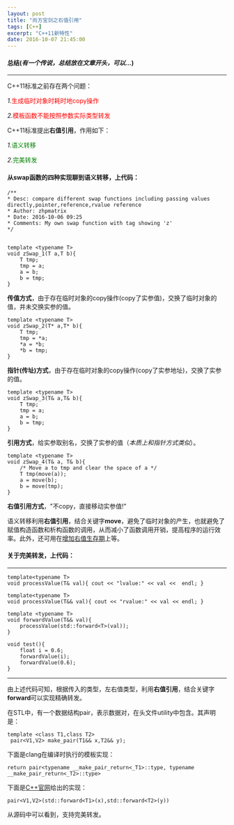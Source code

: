 ```yaml
---
layout: post
title: "尚方宝剑之右值引用"
tags: [C++]
excerpt: "C++11新特性"
date: 2016-10-07 21:45:00
---
```


#### 总结(_有一个传说，总结放在文章开头，可以..._)

***

C++11标准之前存在两个问题：

*1.*<font color = "red">生成临时对象时耗时地copy操作</font>

*2.*<font color = "red">模板函数不能按照参数实际类型转发</font> 

C++11标准提出**右值引用**，作用如下：

*1.*<font color='green'>语义转移</font>

*2.*<font color = "green">完美转发</font>

#### 从swap函数的四种实现聊到语义转移，上代码：
   
    /**
    * Desc: compare different swap functions including passing values directly,pointer,reference,rvalue reference
    * Author: zhpmatrix
    * Date: 2016-10-06 09:25
    * Comments: My own swap function with tag showing 'z'
    */
    
 
    template <typename T>
    void zSwap_1(T a,T b){
        T tmp;
        tmp = a;
        a = b;
        b = tmp;
    }


**传值方式**，由于存在临时对象的copy操作(copy了实参值)，交换了临时对象的值，并未交换实参的值。

    template <typename T>
    void zSwap_2(T* a,T* b){
        T tmp;
        tmp = *a;
        *a = *b;
        *b = tmp;
    }

**指针(传址)方式**，由于存在临时对象的copy操作(copy了实参地址)，交换了实参的值。

    template <typename T>
    void zSwap_3(T& a,T& b){
        T tmp;
        tmp = a;
        a = b;
        b = tmp;
    }

**引用方式**，给实参取别名，交换了实参的值（_本质上和指针方式类似_）。

    template <typename T>
    void zSwap_4(T& a, T& b){
        /* Move a to tmp and clear the space of a */    
        T tmp(move(a));
        a = move(b);    
        b = move(tmp);
    }

**右值引用方式**，"不copy，直接移动实参值!"

语义转移利用**右值引用**，结合关键字**move**，避免了临时对象的产生，也就避免了赋值构造函数和析构函数的调用，从而减小了函数调用开销，提高程序的运行效率。此外，还可用在[增加右值生存期](http://www.cnblogs.com/qicosmos/p/4283455.html)上等。

#### 关于**完美转发**，上代码：

***
    template<typename T>
    void processValue(T& val){ cout << "lvalue:" << val <<  endl; }

    template<typename T>
    void processValue(T&& val){ cout << "rvalue:" << val << endl; }

    template <typename T>
    void forwardValue(T&& val){
        processValue(std::forward<T>(val));
    }

    void test(){
        float i = 0.6;
        forwardValue(i);
        forwardValue(0.6); 
    }

***
由上述代码可知，根据传入的类型，左右值类型，利用**右值引用**，结合关键字**forward**可以实现精确转发。

在STL中，有一个数据结构pair，表示数据对，在头文件utility中包含。其声明是：

    template <class T1,class T2>
     pair<V1,V2> make_pair(T1&& x,T2&& y);

下面是clang在编译时执行的模板实现：

    return pair<typename __make_pair_return<_T1>::type, typename __make_pair_return<_T2>::type>

下面是[C++官网](http://www.cplusplus.com/reference/utility/make_pair/)给出的实现：

    pair<V1,V2>(std::forward<T1>(x),std::forward<T2>(y))

从源码中可以看到，支持完美转发。